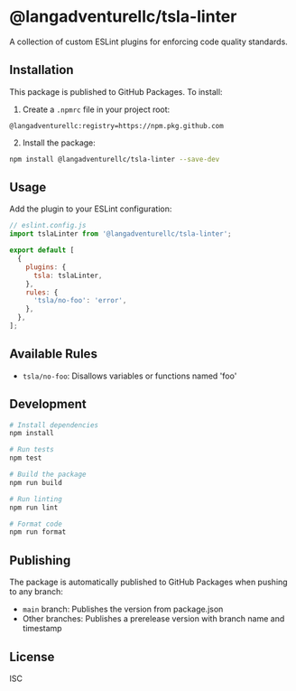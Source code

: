 # @langadventurellc/tsla-linter

A collection of custom ESLint plugins for enforcing code quality standards.

## Installation

This package is published to GitHub Packages. To install:

1. Create a `.npmrc` file in your project root:

```
@langadventurellc:registry=https://npm.pkg.github.com
```

2. Install the package:

```bash
npm install @langadventurellc/tsla-linter --save-dev
```

## Usage

Add the plugin to your ESLint configuration:

```javascript
// eslint.config.js
import tslaLinter from '@langadventurellc/tsla-linter';

export default [
  {
    plugins: {
      tsla: tslaLinter,
    },
    rules: {
      'tsla/no-foo': 'error',
    },
  },
];
```

## Available Rules

- `tsla/no-foo`: Disallows variables or functions named 'foo'

## Development

```bash
# Install dependencies
npm install

# Run tests
npm test

# Build the package
npm run build

# Run linting
npm run lint

# Format code
npm run format
```

## Publishing

The package is automatically published to GitHub Packages when pushing to any branch:

- `main` branch: Publishes the version from package.json
- Other branches: Publishes a prerelease version with branch name and timestamp

## License

ISC
